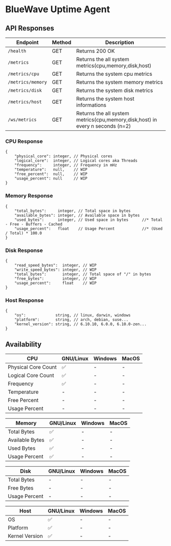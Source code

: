 # BlueWave Uptime Agent

## API Responses

| Endpoint          | Method | Description                                                                   |
|-------------------|--------|-------------------------------------------------------------------------------|
| `/health`         | GET    | Returns 200 OK                                                                |
| `/metrics`        | GET    | Returns the all system metrics(cpu,memory,disk,host)                          |
| `/metrics/cpu`    | GET    | Returns the system cpu metrics                                                |
| `/metrics/memory` | GET    | Returns the system memory metrics                                             |
| `/metrics/disk`   | GET    | Returns the system disk metrics                                               |
| `/metrics/host`   | GET    | Returns the system host informations                                          |
| `/ws/metrics`     | GET    | Returns the all system metrics(cpu,memory,disk,host) in every n seconds (n=2) |

### CPU Response

```jsonc
{
    "physical_core": integer, // Physical cores
    "logical_core":  integer, // Logical cores aka Threads
    "frequency":     integer, // Frequency in mHz
    "temperature":   null,    // WIP
    "free_percent":  null,    // WIP
    "usage_percent": null     // WIP
}
```

### Memory Response

```jsonc
{
    "total_bytes":     integer, // Total space in bytes
    "available_bytes": integer, // Available space in bytes
    "used_bytes":      integer, // Used space in bytes      //* Total - Free - Buffers - Cached
    "usage_percent":   float    // Usage Percent            //* (Used / Total) * 100.0
}
```

### Disk Response

```jsonc
{
    "read_speed_bytes":  integer, // WIP
    "write_speed_bytes": integer, // WIP
    "total_bytes":       integer, // Total space of "/" in bytes
    "free_bytes":        integer, // WIP
    "usage_percent":     float    // WIP
}
```

### Host Response

```jsonc
{
    "os":             string, // linux, darwin, windows
    "platform":       string, // arch, debian, suse...
    "kernel_version": string, // 6.10.10, 6.0.0, 6.10.0-zen...
}
```

## Availability

| CPU                 | GNU/Linux | Windows | MacOS     |
| --------------------|-----------|---------|-----------|
| Physical Core Count | ✅        | -       | -         |
| Logical Core Count  | ✅        | -       | -         |
| Frequency           | ✅        | -       | -         |
| Temperature         | -         | -       | -         |
| Free Percent        | -         | -       | -         |
| Usage Percent       | -         | -       | -         |

| Memory          | GNU/Linux | Windows | MacOS     |
| ----------------|-----------|---------|-----------|
| Total Bytes     | ✅        | -       | -         |
| Available Bytes | ✅        | -       | -         |
| Used Bytes      | ✅        | -       | -         |
| Usage Percent   | ✅        | -       | -         |

| Disk          | GNU/Linux | Windows | MacOS     |
| --------------|-----------|---------|-----------|
| Total Bytes   | -         | -       | -         |
| Free Bytes    | -         | -       | -         |
| Usage Percent | -         | -       | -         |

| Host           | GNU/Linux | Windows | MacOS     |
| ---------------|-----------|---------|-----------|
| OS             | ✅        | -       | -         |
| Platform       | ✅        | -       | -         |
| Kernel Version | ✅        | -       | -         |
